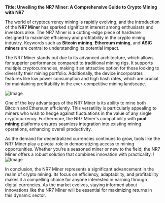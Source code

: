 **Title: Unveiling the NR7 Miner: A Comprehensive Guide to Crypto Mining with NR7**

The world of cryptocurrency mining is rapidly evolving, and the introduction of the **NR7 Miner** has sparked significant interest among enthusiasts and investors alike. The NR7 Miner is a cutting-edge piece of hardware designed to maximize efficiency and profitability in the crypto mining industry. Keywords such as **Bitcoin mining**, **Ethereum mining**, and **ASIC miners** are central to understanding its potential impact.

The NR7 Miner stands out due to its advanced architecture, which allows for superior performance compared to traditional mining rigs. It supports multiple cryptocurrencies, making it an attractive option for those looking to diversify their mining portfolio. Additionally, the device incorporates features like low power consumption and high hash rates, which are crucial for maintaining profitability in the ever-competitive mining landscape.

![Image](https://github.com/user-attachments/assets/3be06921-4469-491d-bd37-5f14c53422b7)

One of the key advantages of the NR7 Miner is its ability to mine both Bitcoin and Ethereum efficiently. This versatility is particularly appealing to miners who wish to hedge against fluctuations in the value of any single cryptocurrency. Furthermore, the NR7 Miner's compatibility with **pool mining** platforms ensures seamless integration into existing mining operations, enhancing overall productivity.

As the demand for decentralized currencies continues to grow, tools like the NR7 Miner play a pivotal role in democratizing access to mining opportunities. Whether you're a seasoned miner or new to the field, the NR7 Miner offers a robust solution that combines innovation with practicality. !![Image](https://github.com/user-attachments/assets/3be06921-4469-491d-bd37-5f14c53422b7)

In conclusion, the NR7 Miner represents a significant advancement in the realm of crypto mining. Its focus on efficiency, adaptability, and profitability makes it a compelling choice for anyone interested in earning through digital currencies. As the market evolves, staying informed about innovations like the NR7 Miner will be essential for maximizing returns in this dynamic sector.